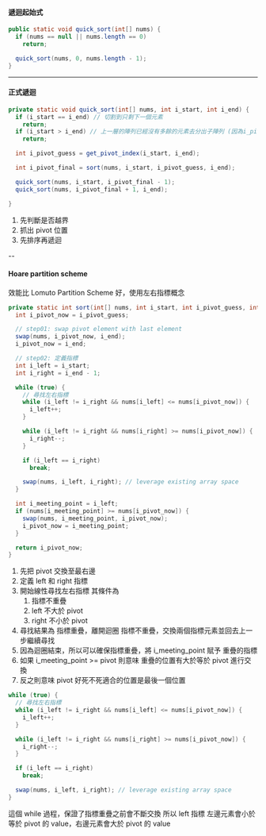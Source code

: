 #### 遞迴起始式

```java
public static void quick_sort(int[] nums) {
  if (nums == null || nums.length == 0)
    return;

  quick_sort(nums, 0, nums.length - 1);
}
```

---

#### 正式遞迴

```java
private static void quick_sort(int[] nums, int i_start, int i_end) {
  if (i_start == i_end) // 切割到只剩下一個元素
    return;
  if (i_start > i_end) // 上一層的陣列已經沒有多餘的元素去分出子陣列 (因為i_pivot_final-1 和 i_pivot_final+1 可能會導致 溢出)
    return;

  int i_pivot_guess = get_pivot_index(i_start, i_end);

  int i_pivot_final = sort(nums, i_start, i_pivot_guess, i_end);

  quick_sort(nums, i_start, i_pivot_final - 1);
  quick_sort(nums, i_pivot_final + 1, i_end);

}
```

1. 先判斷是否越界
2. 抓出 pivot 位置
3. 先排序再遞迴

--

#### Hoare partition scheme

效能比 Lomuto Partition Scheme 好，使用左右指標概念

```java
private static int sort(int[] nums, int i_start, int i_pivot_guess, int i_end) {
  int i_pivot_now = i_pivot_guess;

  // step01: swap pivot element with last element
  swap(nums, i_pivot_now, i_end);
  i_pivot_now = i_end;

  // step02: 定義指標
  int i_left = i_start;
  int i_right = i_end - 1;

  while (true) {
    // 尋找左右指標
    while (i_left != i_right && nums[i_left] <= nums[i_pivot_now]) {
      i_left++;
    }

    while (i_left != i_right && nums[i_right] >= nums[i_pivot_now]) {
      i_right--;
    }

    if (i_left == i_right)
      break;

    swap(nums, i_left, i_right); // leverage existing array space
  }

  int i_meeting_point = i_left;
  if (nums[i_meeting_point] >= nums[i_pivot_now]) {
    swap(nums, i_meeting_point, i_pivot_now);
    i_pivot_now = i_meeting_point;
  }

  return i_pivot_now;
}
```

1. 先把 pivot 交換至最右邊
2. 定義 left 和 right 指標
3. 開始線性尋找左右指標
   其條件為
   1. 指標不重疊
   2. left 不大於 pivot
   3. right 不小於 pivot
4. 尋找結果為
   指標重疊，離開迴圈
   指標不重疊，交換兩個指標元素並回去上一步繼續尋找
5. 因為迴圈結束，所以可以確保指標重疊，將 i_meeting_point 賦予 重疊的指標
6. 如果 i_meeting_point >= pivot 則意味 重疊的位置有大於等於 pivot
   進行交換
7. 反之則意味 pivot 好死不死適合的位置是最後一個位置

```java
while (true) {
  // 尋找左右指標
  while (i_left != i_right && nums[i_left] <= nums[i_pivot_now]) {
    i_left++;
  }

  while (i_left != i_right && nums[i_right] >= nums[i_pivot_now]) {
    i_right--;
  }

  if (i_left == i_right)
    break;

  swap(nums, i_left, i_right); // leverage existing array space
}
```

這個 while 過程，保證了指標重疊之前會不斷交換
所以 left 指標 左邊元素會小於等於 pivot 的 value，右邊元素會大於 pivot 的 value
